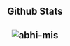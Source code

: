 

<h2 align="center">Github Stats<h2>

<p align = "center"><img align="center" src="https://github-readme-streak-stats.herokuapp.com/?user=abhi-mis&" alt="abhi-mis" /></p>




